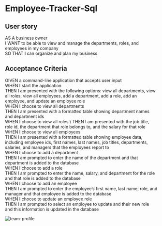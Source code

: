 # Employee-Tracker-Sql

## User story

AS A business owner \
I WANT to be able to view and manage the departments, roles, and employees in my company \
SO THAT I can organize and plan my business

## Acceptance Criteria

GIVEN a command-line application that accepts user input \
WHEN I start the application \
THEN I am presented with the following options: view all departments, view all roles, view all employees, add a department, add a role, add an employee, and update an employee role \
WHEN I choose to view all departments \
THEN I am presented with a formatted table showing department names and department ids \
WHEN I choose to view all roles \ 
THEN I am presented with the job title, role id, the department that role belongs to, and the salary for that role \
WHEN I choose to view all employees \
THEN I am presented with a formatted table showing employee data, including employee ids, first names, last names, job titles, departments, salaries, and managers that the employees report to \
WHEN I choose to add a department \
THEN I am prompted to enter the name of the department and that department is added to the database \
WHEN I choose to add a role \
THEN I am prompted to enter the name, salary, and department for the role and that role is added to the database \
WHEN I choose to add an employee \
THEN I am prompted to enter the employee’s first name, last name, role, and manager and that employee is added to the database \
WHEN I choose to update an employee role \
THEN I am prompted to select an employee to update and their new role and this information is updated in the database 

![team-profile](https://user-images.githubusercontent.com/71852138/122447566-dfec6e00-cf71-11eb-8487-fbe32ad3bf4c.png)
